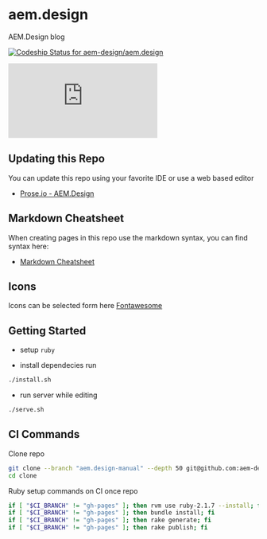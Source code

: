 # aem.design
AEM.Design blog

[ ![Codeship Status for aem-design/aem.design](https://app.codeship.com/projects/9248b2c0-c41b-0134-b8f0-621863df2064/status?branch=master)](https://app.codeship.com/projects/197854)

![statuscake](https://app.statuscake.com/button/index.php?Track=sKW7chwd8h&Days=7&Design=3 "statuscake")

## Updating this Repo

You can update this repo using your favorite IDE or use a web based editor

* [Prose.io - AEM.Design](http://prose.io/#aem-design/aem.design/tree/master)

## Markdown Cheatsheet

When creating pages in this repo use the markdown syntax, you can find syntax here:

* [Markdown Cheatsheet](https://github.com/adam-p/markdown-here/wiki/Markdown-Cheatsheet)

## Icons

Icons can be selected form here [Fontawesome](http://fontawesome.io/icons/)


## Getting Started

* setup ```ruby```

* install dependecies run

```bash
./install.sh
```

* run server while editing

```bash
./serve.sh
```

## CI Commands

Clone repo

```bash
git clone --branch "aem.design-manual" --depth 50 git@github.com:aem-design/aem.design.git ~/src/github.com/aem-design/aem.design
cd clone
```

Ruby setup commands on CI once repo

```bash
if [ "$CI_BRANCH" != "gh-pages" ]; then rvm use ruby-2.1.7 --install; fi
if [ "$CI_BRANCH" != "gh-pages" ]; then bundle install; fi
if [ "$CI_BRANCH" != "gh-pages" ]; then rake generate; fi
if [ "$CI_BRANCH" != "gh-pages" ]; then rake publish; fi
```